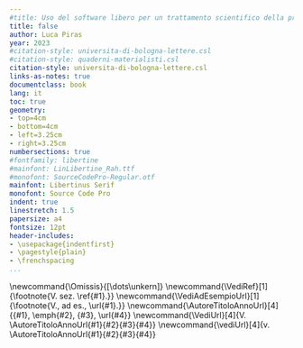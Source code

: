 ```yaml
---
#title: Uso del software libero per un trattamento scientifico della prova digitale nell'informatica forense 
title: false
author: Luca Piras
year: 2023
#citation-style: universita-di-bologna-lettere.csl
#citation-style: quaderni-materialisti.csl
citation-style: universita-di-bologna-lettere.csl
links-as-notes: true
documentclass: book
lang: it
toc: true
geometry:
- top=4cm
- bottom=4cm
- left=3.25cm
- right=3.25cm
numbersections: true
#fontfamily: libertine
#mainfont: LinLibertine_Rah.ttf
#monofont: SourceCodePro-Regular.otf
mainfont: Libertinus Serif
monofont: Source Code Pro
indent: true
linestretch: 1.5
papersize: a4
fontsize: 12pt
header-includes:
- \usepackage{indentfirst}
- \pagestyle{plain}
- \frenchspacing
...
```


\newcommand{\Omissis}{[\dots\unkern]}
\newcommand{\VediRef}[1]{\footnote{V. sez. \ref{#1}.}}
\newcommand{\VediAdEsempioUrl}[1]{\footnote{V., ad es., \url{#1}.}}
\newcommand{\AutoreTitoloAnnoUrl}[4]{{#1}, \emph{#2}, {#3}, \url{#4}}
\newcommand{\VediUrl}[4]{V. \AutoreTitoloAnnoUrl{#1}{#2}{#3}{#4}}
\newcommand{\vediUrl}[4]{v. \AutoreTitoloAnnoUrl{#1}{#2}{#3}{#4}}
